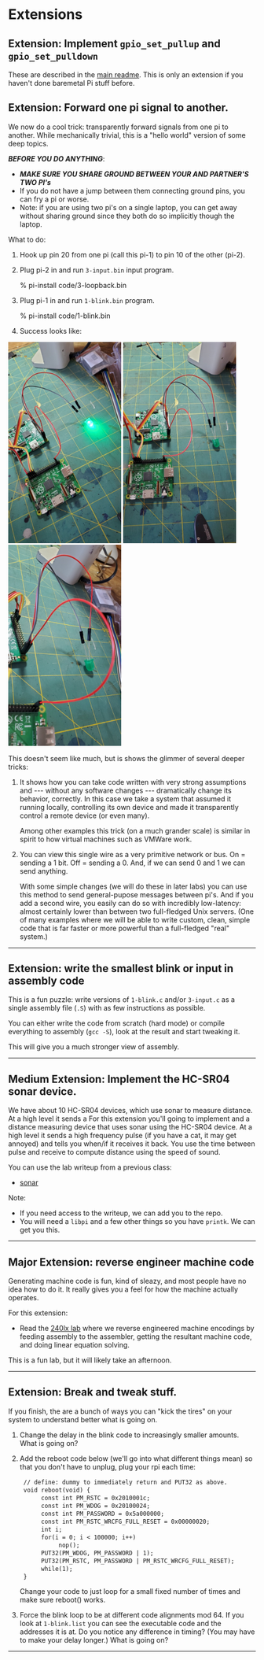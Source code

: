 # Extensions

## Extension: Implement `gpio_set_pullup` and `gpio_set_pulldown`

These are described in the [main readme](README.md). This is only an extension
if you haven't done baremetal Pi stuff before.

## Extension: Forward one pi signal to another.

We now do a cool trick: transparently forward signals from one pi to
another. While mechanically trivial, this is a "hello world" version of
some deep topics.

**_BEFORE YOU DO ANYTHING_**:

- **_MAKE SURE YOU SHARE GROUND BETWEEN YOUR AND PARTNER'S TWO PI's_**
- If you do not have a jump between them connecting ground pins,
  you can fry a pi or worse.
- Note: if you are using two pi's on a single laptop, you can
  get away without sharing ground since they both do so implicitly
  though the laptop.

What to do:

1.  Hook up pin 20 from one pi (call this pi-1) to pin 10 of the other
    (pi-2).

2.  Plug pi-2 in and run `3-input.bin` input program.

    % pi-install code/3-loopback.bin

3.  Plug pi-1 in and run `1-blink.bin` program.

    % pi-install code/1-blink.bin

4.  Success looks like:
<p float="left">
  <img src="images/part3-succ-on.jpg" width="230" />
  <img src="images/part3-succ-off.jpg" width="230" />
  <img src="images/part3-succ-close.jpg" width="230" />
</p>

This doesn't seem like much, but is shows the glimmer of several deeper
tricks:

1.  It shows how you can take code written with very strong assumptions
    and --- without any software changes --- dramatically change
    its behavior, correctly. In this case we take a system that
    assumed it running locally, controlling its own device and made
    it transparently control a remote device (or even many).

    Among other examples this trick (on a much grander scale) is similar
    in spirit to how virtual machines such as VMWare work.

2.  You can view this single wire as a very primitive network or bus.
    On = sending a 1 bit. Off = sending a 0. And, if we can send 0
    and 1 we can send anything.

    With some simple changes (we will do these in later labs) you
    can use this method to send general-pupose messages between pi's.
    And if you add a second wire, you easily can do so with incredibly
    low-latency: almost certainly lower than between two full-fledged
    Unix servers. (One of many examples where we will be able to write
    custom, clean, simple code that is far faster or more powerful
    than a full-fledged "real" system.)

---

## Extension: write the smallest blink or input in assembly code

This is a fun puzzle: write versions of `1-blink.c` and/or `3-input.c`
as a single assembly file (`.S`) with as few instructions as possible.

You can either write the code from scratch (hard mode) or compile
everything to assembly (`gcc -S`), look at the result and start
tweaking it.

This will give you a much stronger view of assembly.

---

## Medium Extension: Implement the HC-SR04 sonar device.

We have about 10 HC-SR04 devices, which use sonar to measure distance.
At a high level it sends a For this extension you'll going to implement
and a distance measuring device that uses sonar using the HC-SR04 device.
At a high level it sends a high frequency pulse (if you have a cat, it may
get annoyed) and tells you when/if it receives it back. You use the time
between pulse and receive to compute distance using the speed of sound.

You can use the lab writeup from a previous class:

- [sonar](https://github.com/dddrrreee/cs49n-21aut/tree/main/labs/3-sonar)

Note:

- If you need access to the writeup, we can add you to the repo.
- You will need a `libpi` and a few other things so you have `printk`.
  We can get you this.

---

## Major Extension: reverse engineer machine code

Generating machine code is fun, kind of sleazy, and most people have
no idea how to do it. It really gives you a feel for how the machine
actually operates.

For this extension:

- Read the [240lx lab](https://github.com/dddrrreee/cs240lx-22spr/tree/main/labs/1-dynamic-code-gen)
  where we reverse engineered machine encodings by feeding assembly to
  the assembler, getting the resultant machine code, and doing linear
  equation solving.

This is a fun lab, but it will likely take an afternoon.

---

## Extension: Break and tweak stuff.

If you finish, the are a bunch of ways you can "kick the tires" on your
system to understand better what is going on.

1.  Change the delay in the blink code to increasingly smaller amounts.
    What is going on?

2.  Add the reboot code below (we'll go into what different things mean)
    so that you don't have to unplug, plug your rpi each time:

         // define: dummy to immediately return and PUT32 as above.
         void reboot(void) {
              const int PM_RSTC = 0x2010001c;
              const int PM_WDOG = 0x20100024;
              const int PM_PASSWORD = 0x5a000000;
              const int PM_RSTC_WRCFG_FULL_RESET = 0x00000020;
              int i;
              for(i = 0; i < 100000; i++)
                   nop();
              PUT32(PM_WDOG, PM_PASSWORD | 1);
              PUT32(PM_RSTC, PM_PASSWORD | PM_RSTC_WRCFG_FULL_RESET);
              while(1);
         }

    Change your code to just loop for a small fixed number of times and make
    sure reboot() works.

3.  Force the blink loop to be at different code alignments mod 64.
    If you look at `1-blink.list` you can see the executable code and
    the addresses it is at. Do you notice any difference in timing?
    (You may have to make your delay longer.) What is going on?

---

